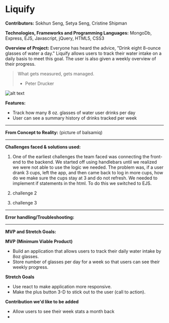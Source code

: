 # Liquify



**Contributors:**
Sokhun Seng, Setya Seng, Cristine Shipman

**Technologies, Frameworks and Programming Languages:**
MongoDb, Express, EJS, Javascript, jQuery, HTML5, CSS3

**Overview of Project:**
Everyone has heard the advice, "Drink eight 8-ounce glasses of water a day." Liquify allows users to track their water intake on a daily basis to meet this goal. The user is also given a weekly overview of their progress.

> What gets measured, gets managed.
> - Peter Drucker

![alt text](https:images/home-page.png "Liquify Home Page")


**Features:**
* Track how many 8 oz. glasses of water user drinks per day
* User can see a summary history of drinks tracked per week

- - - -
**From Concept to Reality:** (picture of balsamiq)

- - - -

**Challenges faced & solutions used:**

1. One of the earliest challenges the team faced was connecting the front-end to the backend. We started off using handlebars until we realized we were not able to use the logic we needed. The problem was, if a user drank 3 cups, left the app, and then came back to log in more cups, how do we make sure the cups stay at 3 and do not refresh. We needed to implement if statements in the html. To do this we switched to EJS.

2. challenge 2

3. challenge 3

- - - -

**Error handling/Troubleshooting:**

- - - -

**MVP and Stretch Goals:**

**MVP (Minimum Viable Product)**

* Build an application that allows users to track their daily water intake by 8oz glasses.
* Store number of glasses per day for a week so that users can see their weekly progress.

**Stretch Goals**

* Use react to make application more responsive.
* Make the plus button 3-D to stick out to the user (call to action).


**Contribution we'd like to be added**

* Allow users to see their week stats a month back
*
